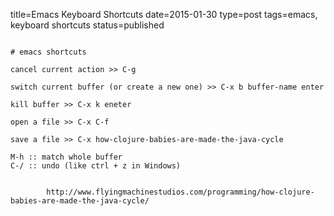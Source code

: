 title=Emacs Keyboard Shortcuts
date=2015-01-30
type=post
tags=emacs, keyboard shortcuts
status=published
~~~~~~

# emacs shortcuts

cancel current action >> C-g

switch current buffer (or create a new one) >> C-x b buffer-name enter

kill buffer >> C-x k eneter

open a file >> C-x C-f

save a file >> C-x how-clojure-babies-are-made-the-java-cycle

M-h :: match whole buffer
C-/ :: undo (like ctrl + z in Windows)


		http://www.flyingmachinestudios.com/programming/how-clojure-babies-are-made-the-java-cycle/